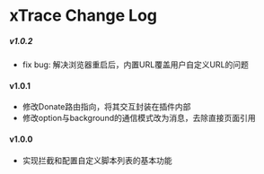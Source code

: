# xTrace Change Log

##### v1.0.2
- fix bug: 解决浏览器重启后，内置URL覆盖用户自定义URL的问题

#### v1.0.1
- 修改Donate路由指向，将其交互封装在插件内部
- 修改option与background的通信模式改为消息，去除直接页面引用

#### v1.0.0
- 实现拦截和配置自定义脚本列表的基本功能